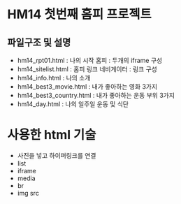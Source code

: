 # HM14 첫번째 홈피 프로젝트

## 파일구조 및 설명
- hm14_rpt01.html : 나의 시작 홈피 : 두개의 iframe 구성
- hm14_sitelist.html : 홈피 링크 네비게이터 : 링크 구성
- hm14_info.html : 나의 소개 
- hm14_best3_movie.html : 내가 좋아하는 영화 3가지
- hm14_best3_country.html : 내가 좋아하는 운동 부위 3가지
- hm14_day.html : 나의 일주일 운동 및 식단

# 사용한 html 기술
- 사진을 넣고 하이퍼링크를 연결
- list
- iframe
- media
- br
- img src
